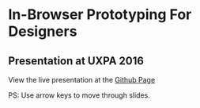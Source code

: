 # In-Browser Prototyping For Designers
## Presentation at UXPA 2016

View the live presentation at the [Github Page](http://shanfan.github.io/in-browser-prototyping-for-designers/)

PS: Use arrow keys to move through slides.